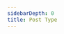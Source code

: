 ```yaml
---
sidebarDepth: 0
title: Post Type
---
```


<Content :page-key="$site.pages.find(p => p.path === '/demo/_post.html').key"/>
